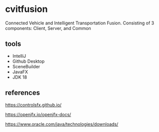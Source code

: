 # cvitfusion
Connected Vehicle and Intelligent Transportation Fusion.  Consisting of 3 components:  Client, Server, and Common

## tools
- IntelliJ
- Github Desktop
- SceneBuilder
- JavaFX
- JDK 18

## references

https://controlsfx.github.io/

https://openjfx.io/openjfx-docs/

https://www.oracle.com/java/technologies/downloads/
